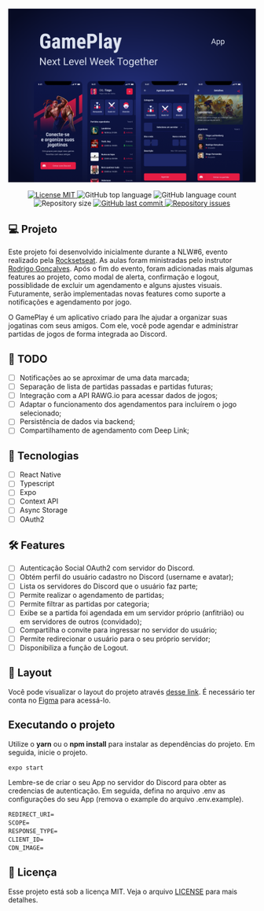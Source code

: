![cover](.github/cover.png?style=flat)

<p align="center">
  <p align="center">
  <a href="https://opensource.org/licenses/MIT">
    <img src="https://img.shields.io/badge/License-MIT-1D2766" alt="License MIT">
  </a>
  
  <img alt="GitHub top language" src="https://img.shields.io/github/languages/top/jhleao/gameplay?color=1D2766">

  <img alt="GitHub language count" src="https://img.shields.io/github/languages/count/jhleao/gameplay?color=1D2766">

  <img alt="Repository size" src="https://img.shields.io/github/repo-size/jhleao/gameplay?color=1D2766">
  
  <a href="https://github.com/jhleao/gameplay/commits/main">
    <img alt="GitHub last commit" src="https://img.shields.io/github/last-commit/jhleao/gameplay?color=1D2766">
  </a>

  <a href="https://github.com/jhleao/gameplay/issues">
    <img alt="Repository issues" src="https://img.shields.io/github/issues/jhleao/gameplay?color=1D2766">
  </a>
</p>
</p>


## 💻 Projeto
Este projeto foi desenvolvido inicialmente durante a NLW#6, evento realizado pela [Rocksetseat](https://rocketseat.com.br/). As aulas foram ministradas pelo instrutor [Rodrigo Gonçalves](https://www.linkedin.com/in/rodrigo-gon%C3%A7alves-santana/). Após o fim do evento, foram adicionadas mais algumas features ao projeto, como modal de alerta, confirmação e logout, possiblidade de excluir um agendamento e alguns ajustes visuais. Futuramente, serão implementadas novas features como suporte a notificações e agendamento por jogo.

O GamePlay é um aplicativo criado para lhe ajudar a organizar suas jogatinas com seus amigos. Com ele, você pode agendar e administrar partidas de jogos de forma integrada ao Discord.

## 📃 TODO
-   [ ] Notificações ao se aproximar de uma data marcada;
-   [ ] Separação de lista de partidas passadas e partidas futuras;
-   [ ] Integração com a API RAWG.io para acessar dados de jogos;
-   [ ] Adaptar o funcionamento dos agendamentos para incluírem o jogo selecionado;
-   [ ] Persistência de dados via backend;
-   [ ] Compartilhamento de agendamento com Deep Link;

## 🧪 Tecnologias

-   [ ] React Native
-   [ ] Typescript
-   [ ] Expo
-   [ ] Context API
-   [ ] Async Storage
-   [ ] OAuth2

## :hammer_and_wrench: Features 

-   [ ] Autenticação Social OAuth2 com servidor do Discord.
-   [ ] Obtém perfil do usuário cadastro no Discord (username e avatar);
-   [ ] Lista os servidores do Discord que o usuário faz parte;
-   [ ] Permite realizar o agendamento de partidas;
-   [ ] Permite filtrar as partidas por categoria;
-   [ ] Exibe se a partida foi agendada em um servidor próprio (anfitrião) ou em servidores de outros (convidado);
-   [ ] Compartilha o convite para ingressar no servidor do usuário;
-   [ ] Permite redirecionar o usuário para o seu próprio servidor;
-   [ ] Disponibiliza a função de Logout.

## 🔖 Layout

Você pode visualizar o layout do projeto através [desse link](https://www.figma.com/file/0kv33XYjvOgvKGKHBaiR07/GamePlay-NLW-Together?node-id=58913%3A83). É necessário ter conta no [Figma](http://figma.com/) para acessá-lo.


## Executando o projeto

Utilize o **yarn** ou o **npm install** para instalar as dependências do projeto.
Em seguida, inicie o projeto.

```cl
expo start
```

Lembre-se de criar o seu App no servidor do Discord para obter as credencias de autenticação. Em seguida, defina no arquivo .env as configurações do seu App (remova o example do arquivo .env.example).
 
 ```cl
REDIRECT_URI=
SCOPE=
RESPONSE_TYPE=
CLIENT_ID=
CDN_IMAGE=
```


## 📄 Licença

Esse projeto está sob a licença MIT. Veja o arquivo [LICENSE](LICENSE.md) para mais detalhes.
